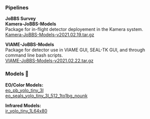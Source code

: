 ### Pipelines
**JoBBS Survey**  \
**Kamera-JoBBS-Models** \
Package for in-flight detector deployement in the Kamera system.  \
[Kamera-JoBBS-Models-v2021.02.19.tar.gz](https://viame.kitware.com/api/v1/file/603420d4a267a85e9c32821b/download)

**VIAME-JoBBS-Models**  \
Package for detector use in VIAME GUI, SEAL-TK GUI, and through command line bash scripts.  \
[VIAME-JoBBS-Models-v2021.02.22.tar.gz](https://viame.kitware.com/api/v1/file/60348315a267a85e9c328241/download)

### Models :robot:
**EO/Color Models:**  
[eo_pb_yolo_tiny_3l](models/eo_pb_yolo_tiny_3l/)  
[eo_seals_yolo_tiny_3l_512_1to1bg_nounk](models/eo_seals_yolo_tiny_3l_512_1to1bg_nounk/)  

**Infrared Models:**  
[ir_yolo_tiny_1L64x80](models/ir_yolo_tiny_1L64x80/)  
